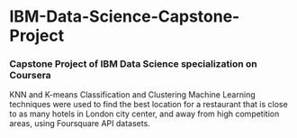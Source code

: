 # IBM-Data-Science-Capstone-Project
<h3>Capstone Project of IBM Data Science specialization on Coursera</h3>

KNN and K-means Classification and Clustering Machine Learning techniques were used to find the best location for a restaurant that is close to as many hotels in London city center, and away from high competition areas, using Foursquare API datasets.
